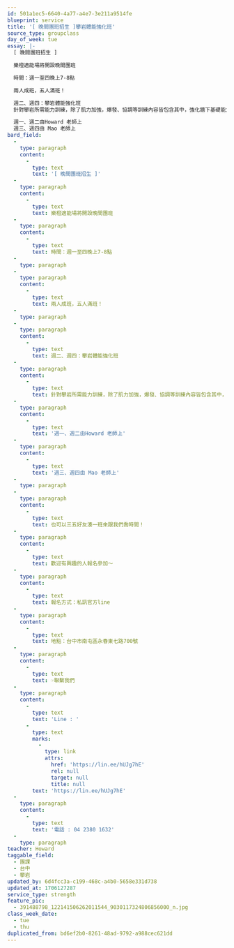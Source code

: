 ```yaml
---
id: 501a1ec5-6640-4a77-a4e7-3e211a9514fe
blueprint: service
title: '[ 晚間團班招生 ]攀岩體能強化班'
source_type: groupclass
day_of_week: tue
essay: |-
  [ 晚間團班招生 ]

  樂橙適能場將開設晚間團班

  時間：週一至四晚上7-8點

  兩人成班，五人滿班！

  週二、週四：攀岩體能強化班
  針對攀岩所需能力訓練，除了肌力加強，爆發、協調等訓練內容皆包含其中，強化牆下基礎能力以利轉換至牆上表現。

  週一、週二由Howard 老師上
  週三、週四由 Mao 老師上
bard_field:
  -
    type: paragraph
    content:
      -
        type: text
        text: '[ 晚間團班招生 ]'
  -
    type: paragraph
    content:
      -
        type: text
        text: 樂橙適能場將開設晚間團班
  -
    type: paragraph
    content:
      -
        type: text
        text: 時間：週一至四晚上7-8點
  -
    type: paragraph
  -
    type: paragraph
    content:
      -
        type: text
        text: 兩人成班，五人滿班！
  -
    type: paragraph
  -
    type: paragraph
    content:
      -
        type: text
        text: 週二、週四：攀岩體能強化班
  -
    type: paragraph
    content:
      -
        type: text
        text: 針對攀岩所需能力訓練，除了肌力加強，爆發、協調等訓練內容皆包含其中，強化牆下基礎能力以利轉換至牆上表現。
  -
    type: paragraph
    content:
      -
        type: text
        text: '週一、週二由Howard 老師上'
  -
    type: paragraph
    content:
      -
        type: text
        text: '週三、週四由 Mao 老師上'
  -
    type: paragraph
  -
    type: paragraph
    content:
      -
        type: text
        text: 也可以三五好友湊一班來跟我們喬時間！
  -
    type: paragraph
    content:
      -
        type: text
        text: 歡迎有興趣的人報名參加～
  -
    type: paragraph
    content:
      -
        type: text
        text: 報名方式：私訊官方line
  -
    type: paragraph
    content:
      -
        type: text
        text: 地點：台中市南屯區永春東七路700號
  -
    type: paragraph
    content:
      -
        type: text
        text: ☞聯繫我們
  -
    type: paragraph
    content:
      -
        type: text
        text: 'Line : '
      -
        type: text
        marks:
          -
            type: link
            attrs:
              href: 'https://lin.ee/hUJg7hE'
              rel: null
              target: null
              title: null
        text: 'https://lin.ee/hUJg7hE'
  -
    type: paragraph
    content:
      -
        type: text
        text: '電話 : 04 2380 1632'
  -
    type: paragraph
teacher: Howard
taggable_field:
  - 團課
  - 台中
  - 攀岩
updated_by: 6d4fcc3a-c199-468c-a4b0-5658e331d738
updated_at: 1706127287
service_type: strength
feature_pic:
  - 391488798_122141506262011544_9030117324806856000_n.jpg
class_week_date:
  - tue
  - thu
duplicated_from: bd6ef2b0-8261-48ad-9792-a988cec621dd
---
```


